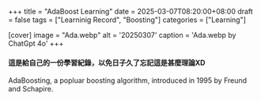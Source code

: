 +++
title = "AdaBoost Learning"
date = 2025-03-07T08:20:00+08:00
draft =  false
tags = ["Learninig Record", "Boosting"]
categories = ["Learning"]

[cover]
    image =  "Ada.webp"
    alt = '20250307'
    caption = 'Ada.webp by ChatGpt 4o'
+++

#### 這是給自己的一份學習紀錄，以免日子久了忘記這是甚麼理論XD

AdaBoosting, a popluar boosting algorithm, introduced in 1995 by Freund and Schapire.  
